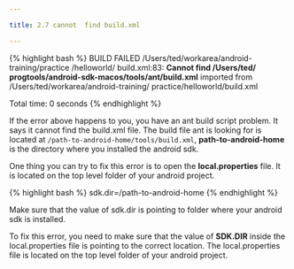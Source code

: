 ```yaml
---

title: 2.7 cannot  find build.xml

---
```



{% highlight bash %}
 BUILD FAILED
 /Users/ted/workarea/android-training/practice 
 /helloworld/    build.xml:83: **Cannot find /Users/ted/
 progtools/android-sdk-macos/tools/ant/build.xml**
 imported from /Users/ted/workarea/android-training/
 practice/helloworld/build.xml
 
Total time: 0 seconds
{% endhighlight %}

If the error above happens to you, you have an ant build script problem.  It says it cannot find the build.xml file.  The build file ant is looking for is located at `/path-to-android-home/tools/build.xml`, **path-to-android-home** is the directory where you installed the android sdk.  

One thing you can try to fix this error is to open the **local.properties** file. It is located on the top level folder of your android project.

{% highlight bash %}
sdk.dir=/path-to-android-home
{% endhighlight %}

Make sure that the value of sdk.dir is pointing to folder where your android sdk is installed.

To fix this error, you need to make sure that the value of **SDK.DIR** inside the local.properties file is pointing to the correct location. The local.properties file is located on the top level folder of your android project.

